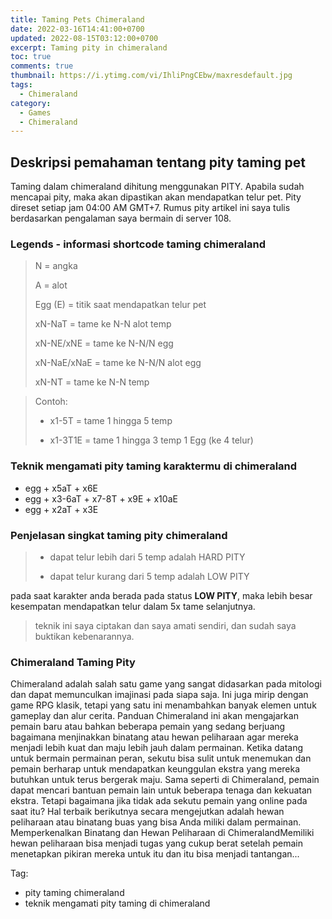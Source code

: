 ```yaml
---
title: Taming Pets Chimeraland
date: 2022-03-16T14:41:00+0700
updated: 2022-08-15T03:12:00+0700
excerpt: Taming pity in chimeraland
toc: true
comments: true
thumbnail: https://i.ytimg.com/vi/IhliPngCEbw/maxresdefault.jpg
tags:
  - Chimeraland
category:
  - Games
  - Chimeraland
---
```


## Deskripsi pemahaman tentang pity taming pet
Taming dalam chimeraland dihitung menggunakan PITY.
Apabila sudah mencapai pity, maka akan dipastikan akan mendapatkan telur pet.
Pity direset setiap jam 04:00 AM GMT+7.
Rumus pity artikel ini saya tulis berdasarkan pengalaman saya bermain di server 108.

### Legends - informasi shortcode taming chimeraland
> N = angka
>
> A = alot
>
> Egg (E) = titik saat mendapatkan telur pet
>
> xN-NaT = tame ke N-N alot temp
>
> xN-NE/xNE = tame ke N-N/N egg
>
> xN-NaE/xNaE = tame ke N-N/N alot egg
>
> xN-NT = tame ke N-N temp

> Contoh:
>
> - x1-5T = tame 1 hingga 5 temp
>
> - x1-3T1E = tame 1 hingga 3 temp 1 Egg (ke 4 telur)

### Teknik mengamati pity taming karaktermu di chimeraland
- egg + x5aT + x6E
- egg + x3-6aT + x7-8T + x9E + x10aE
- egg + x2aT + x3E

### Penjelasan singkat taming pity chimeraland
> - dapat telur lebih dari 5 temp adalah HARD PITY
>
> - dapat telur kurang dari 5 temp adalah LOW PITY

pada saat karakter anda berada pada status **LOW PITY**, maka lebih besar kesempatan mendapatkan telur dalam 5x tame selanjutnya.

> teknik ini saya ciptakan dan saya amati sendiri, dan sudah saya buktikan kebenarannya.

### Chimeraland Taming Pity
Chimeraland adalah salah satu game yang sangat didasarkan pada mitologi dan dapat memunculkan imajinasi pada siapa saja. Ini juga mirip dengan game RPG klasik, tetapi yang satu ini menambahkan banyak elemen untuk gameplay dan alur cerita. Panduan Chimeraland ini akan mengajarkan pemain baru atau bahkan beberapa pemain yang sedang berjuang bagaimana menjinakkan binatang atau hewan peliharaan agar mereka menjadi lebih kuat dan maju lebih jauh dalam permainan. Ketika datang untuk bermain permainan peran, sekutu bisa sulit untuk menemukan dan pemain berharap untuk mendapatkan keunggulan ekstra yang mereka butuhkan untuk terus bergerak maju. Sama seperti di Chimeraland, pemain dapat mencari bantuan pemain lain untuk beberapa tenaga dan kekuatan ekstra. Tetapi bagaimana jika tidak ada sekutu pemain yang online pada saat itu? Hal terbaik berikutnya secara mengejutkan adalah hewan peliharaan atau binatang buas yang bisa Anda miliki dalam permainan. Memperkenalkan Binatang dan Hewan Peliharaan di ChimeralandMemiliki hewan peliharaan bisa menjadi tugas yang cukup berat setelah pemain menetapkan pikiran mereka untuk itu dan itu bisa menjadi tantangan...

Tag:
- pity taming chimeraland
- teknik mengamati pity taming di chimeraland
